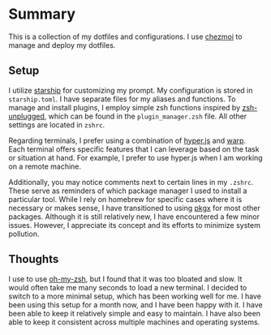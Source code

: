 # Summary

This is a collection of my dotfiles and configurations. I use [chezmoi](https://www.chezmoi.io/) to manage and deploy my dotfiles.

## Setup

I utilize [starship](https://starship.rs/) for customizing my prompt. My configuration is stored in `starship.toml`. I have separate files for my aliases and functions. To manage and install plugins, I employ simple zsh functions inspired by [zsh-unplugged](https://github.com/mattmc3/zsh_unplugged), which can be found in the `plugin_manager.zsh` file. All other settings are located in `zshrc`.

Regarding terminals, I prefer using a combination of [hyper.js](https://hyper.is/) and [warp](https://www.warp.dev/). Each terminal offers specific features that I can leverage based on the task or situation at hand. For example, I prefer to use hyper.js when I am working on a remote machine.

Additionally, you may notice comments next to certain lines in my `.zshrc`. These serve as reminders of which package manager I used to install a particular tool. While I rely on homebrew for specific cases where it is necessary or makes sense, I have transitioned to using [pkgx](https://docs.pkgx.sh/) for most other packages. Although it is still relatively new, I have encountered a few minor issues. However, I appreciate its concept and its efforts to minimize system pollution.

## Thoughts

I use to use [oh-my-zsh](https://ohmyz.sh/), but I found that it was too bloated and slow. It would often take me many seconds to load a new terminal. I decided to switch to a more minimal setup, which has been working well for me. I have been using this setup for a month now, and I have been happy with it. I have been able to keep it relatively simple and easy to maintain. I have also been able to keep it consistent across multiple machines and operating systems.
